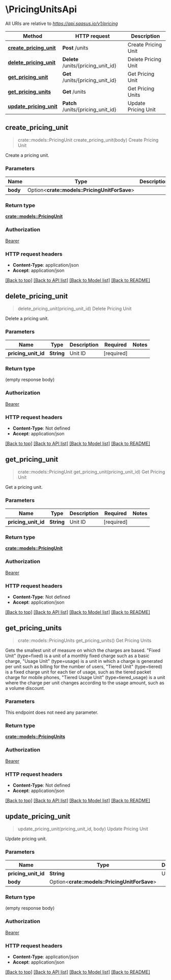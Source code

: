 # \PricingUnitsApi

All URIs are relative to *https://api.saasus.io/v1/pricing*

Method | HTTP request | Description
------------- | ------------- | -------------
[**create_pricing_unit**](PricingUnitsApi.md#create_pricing_unit) | **Post** /units | Create Pricing Unit
[**delete_pricing_unit**](PricingUnitsApi.md#delete_pricing_unit) | **Delete** /units/{pricing_unit_id} | Delete Pricing Unit
[**get_pricing_unit**](PricingUnitsApi.md#get_pricing_unit) | **Get** /units/{pricing_unit_id} | Get Pricing Unit
[**get_pricing_units**](PricingUnitsApi.md#get_pricing_units) | **Get** /units | Get Pricing Units
[**update_pricing_unit**](PricingUnitsApi.md#update_pricing_unit) | **Patch** /units/{pricing_unit_id} | Update Pricing Unit



## create_pricing_unit

> crate::models::PricingUnit create_pricing_unit(body)
Create Pricing Unit

Create a pricing unit. 

### Parameters


Name | Type | Description  | Required | Notes
------------- | ------------- | ------------- | ------------- | -------------
**body** | Option<**crate::models::PricingUnitForSave**> |  |  |

### Return type

[**crate::models::PricingUnit**](PricingUnit.md)

### Authorization

[Bearer](../README.md#Bearer)

### HTTP request headers

- **Content-Type**: application/json
- **Accept**: application/json

[[Back to top]](#) [[Back to API list]](../README.md#documentation-for-api-endpoints) [[Back to Model list]](../README.md#documentation-for-models) [[Back to README]](../README.md)


## delete_pricing_unit

> delete_pricing_unit(pricing_unit_id)
Delete Pricing Unit

Delete a pricing unit. 

### Parameters


Name | Type | Description  | Required | Notes
------------- | ------------- | ------------- | ------------- | -------------
**pricing_unit_id** | **String** | Unit ID | [required] |

### Return type

 (empty response body)

### Authorization

[Bearer](../README.md#Bearer)

### HTTP request headers

- **Content-Type**: Not defined
- **Accept**: application/json

[[Back to top]](#) [[Back to API list]](../README.md#documentation-for-api-endpoints) [[Back to Model list]](../README.md#documentation-for-models) [[Back to README]](../README.md)


## get_pricing_unit

> crate::models::PricingUnit get_pricing_unit(pricing_unit_id)
Get Pricing Unit

Get a pricing unit. 

### Parameters


Name | Type | Description  | Required | Notes
------------- | ------------- | ------------- | ------------- | -------------
**pricing_unit_id** | **String** | Unit ID | [required] |

### Return type

[**crate::models::PricingUnit**](PricingUnit.md)

### Authorization

[Bearer](../README.md#Bearer)

### HTTP request headers

- **Content-Type**: Not defined
- **Accept**: application/json

[[Back to top]](#) [[Back to API list]](../README.md#documentation-for-api-endpoints) [[Back to Model list]](../README.md#documentation-for-models) [[Back to README]](../README.md)


## get_pricing_units

> crate::models::PricingUnits get_pricing_units()
Get Pricing Units

Gets the smallest unit of measure on which the charges are based. \"Fixed Unit\" (type=fixed) is a unit of a monthly fixed charge such as a basic charge, \"Usage Unit\" (type=usage) is a unit in which a charge is generated per unit such as billing for the number of users, \"Tiered Unit\" (type=tiered) is a fixed charge unit for each tier of usage, such as the tiered packet charge for mobile phones, \"Tiered Usage Unit\" (type=tiered_usage) is a unit where the charge per unit changes according to the usage amount, such as a volume discount. 

### Parameters

This endpoint does not need any parameter.

### Return type

[**crate::models::PricingUnits**](PricingUnits.md)

### Authorization

[Bearer](../README.md#Bearer)

### HTTP request headers

- **Content-Type**: Not defined
- **Accept**: application/json

[[Back to top]](#) [[Back to API list]](../README.md#documentation-for-api-endpoints) [[Back to Model list]](../README.md#documentation-for-models) [[Back to README]](../README.md)


## update_pricing_unit

> update_pricing_unit(pricing_unit_id, body)
Update Pricing Unit

Update pricing unit. 

### Parameters


Name | Type | Description  | Required | Notes
------------- | ------------- | ------------- | ------------- | -------------
**pricing_unit_id** | **String** | Unit ID | [required] |
**body** | Option<**crate::models::PricingUnitForSave**> |  |  |

### Return type

 (empty response body)

### Authorization

[Bearer](../README.md#Bearer)

### HTTP request headers

- **Content-Type**: application/json
- **Accept**: application/json

[[Back to top]](#) [[Back to API list]](../README.md#documentation-for-api-endpoints) [[Back to Model list]](../README.md#documentation-for-models) [[Back to README]](../README.md)


